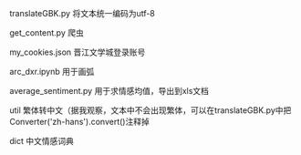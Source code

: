 translateGBK.py 将文本统一编码为utf-8

get_content.py 爬虫

my_cookies.json 晋江文学城登录账号

arc_dxr.ipynb 用于画弧

average_sentiment.py 用于求情感均值，导出到xls文档

util 繁体转中文（据我观察，文本中不会出现繁体，可以在translateGBK.py中把Converter('zh-hans').convert()注释掉

dict 中文情感词典
